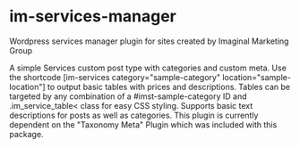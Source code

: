 # im-services-manager
Wordpress services manager plugin for sites created by Imaginal Marketing Group


A simple Services custom post type with categories and custom meta. 
Use the shortcode [im-services category="sample-category" location="sample-location"] to output basic tables with prices and descriptions. Tables can be targeted by any combination of a #imst-sample-category ID and .im_service_table< class for easy CSS styling. Supports basic text descriptions for posts as well as categories. This plugin is currently dependent on the "Taxonomy Meta" Plugin which was included with this package.
